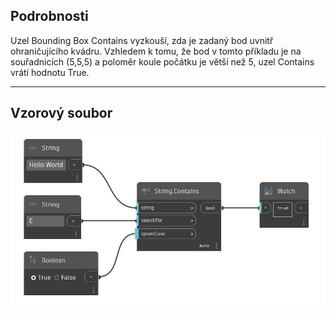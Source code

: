 ## Podrobnosti
Uzel Bounding Box Contains vyzkouší, zda je zadaný bod uvnitř ohraničujícího kvádru. Vzhledem k tomu, že bod v tomto příkladu je na souřadnicích (5,5,5) a poloměr koule počátku je větší než 5, uzel Contains vrátí hodnotu True.
___
## Vzorový soubor

![Contains](./DSCore.String.Contains_img.jpg)

